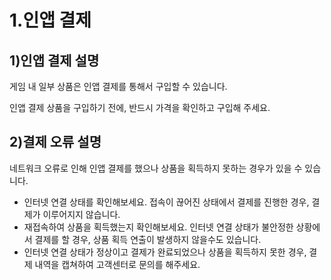 # 1.인앱 결제

## 1)인앱 결제 설명

 게임 내 일부 상품은 인앱 결제를 통해서 구입할 수 있습니다.

인앱 결제 상품을 구입하기 전에, 반드시 가격을 확인하고 구입해 주세요.



## 2)결제 오류 설명

 네트워크 오류로 인해 인앱 결제를 했으나 상품을 획득하지 못하는 경우가 있을 수 있습니다.

- 인터넷 연결 상태를 확인해보세요. 접속이 끊어진 상태에서 결제를 진행한 경우, 결제가 이루어지지 않습니다.
- 재접속하여 상품을 획득했는지 확인해보세요. 인터넷 연결 상태가 불안정한 상황에서 결제를 할 경우, 상품 획득 연출이 발생하지 않을수도 있습니다.
- 인터넷 연결 상태가 정상이고 결제가 완료되었으나 상품을 획득하지 못한 경우, 결제 내역을 캡쳐하여 고객센터로 문의를 해주세요.